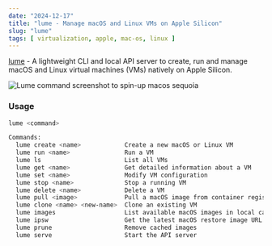 ```yaml
---
date: "2024-12-17"
title: "lume - Manage macOS and Linux VMs on Apple Silicon"
slug: "lume"
tags: [ virtualization, apple, mac-os, linux ]
---
```




[lume][1] - A lightweight CLI and local API server to create, run and manage macOS and Linux virtual machines (VMs) natively on Apple Silicon.

![Lume command screenshot to spin-up macos sequoia][2]

### Usage
```bash
lume <command>

Commands:
  lume create <name>            Create a new macOS or Linux VM
  lume run <name>               Run a VM
  lume ls                       List all VMs
  lume get <name>               Get detailed information about a VM
  lume set <name>               Modify VM configuration
  lume stop <name>              Stop a running VM
  lume delete <name>            Delete a VM
  lume pull <image>             Pull a macOS image from container registry
  lume clone <name> <new-name>  Clone an existing VM
  lume images                   List available macOS images in local cache
  lume ipsw                     Get the latest macOS restore image URL
  lume prune                    Remove cached images
  lume serve                    Start the API server
```



   [1]: https://github.com/trycua/lume
   [2]: https://raw.githubusercontent.com/trycua/lume/refs/heads/main/img/cli.png

